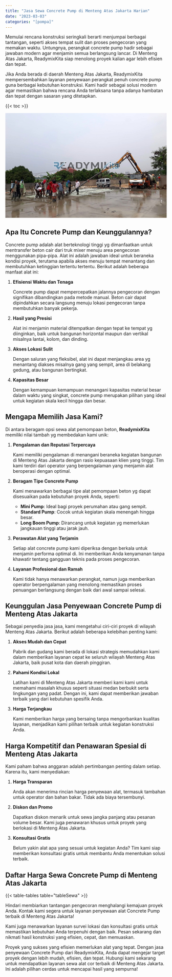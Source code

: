 ```yaml
---
title: "Jasa Sewa Concrete Pump di Menteng Atas Jakarta Harian"
date: "2023-03-03"
categories: "[pompa]"
---
```


Memulai rencana konstruksi seringkali berarti menjumpai berbagai tantangan, seperti akses tempat sulit dan proses pengecoran yang memakan waktu. Untungnya, perangkat concrete pump hadir sebagai jawaban modern agar menjamin semua berlangsung lancar. Di Menteng Atas Jakarta, ReadymixKita siap menolong proyek kalian agar lebih efisien dan tepat.

Jika Anda berada di daerah Menteng Atas Jakarta, ReadymixKita mempersembahkan layanan penyewaan perangkat penuh concrete pump guna berbagai kebutuhan konstruksi. Kami hadir sebagai solusi modern agar memastikan bahwa rencana Anda terlaksana tanpa adanya hambatan dan tepat dengan sasaran yang ditetapkan.

{{< toc >}}

![Jasa Sewa Concrete Pump di Menteng Atas Jakarta Harian](/images/pompa/sewa-pompa-07.jpg)

## Apa Itu Concrete Pump dan Keunggulannya?

Concrete pump adalah alat berteknologi tinggi yg dimanfaatkan untuk mentransfer beton cair dari truk mixer menuju area pengecoran menggunakan pipa-pipa. Alat ini adalah jawaban ideal untuk beraneka kondisi proyek, terutama apabila akses menuju tempat menantang dan membutuhkan ketinggian tertentu tertentu. Berikut adalah beberapa manfaat alat ini:

1. **Efisiensi Waktu dan Tenaga**

   Concrete pump dapat mempercepatkan jalannya pengecoran dengan signifikan dibandingkan pada metode manual. Beton cair dapat dipindahkan secara langsung menuju lokasi pengecoran tanpa membutuhkan banyak pekerja.

2. **Hasil yang Presisi**

   Alat ini menjamin material ditempatkan dengan tepat ke tempat yg diinginkan, baik untuk bangunan horizontal maupun dan vertikal misalnya lantai, kolom, dan dinding.

3. **Akses Lokasi Sulit**

   Dengan saluran yang fleksibel, alat ini dapat menjangkau area yg menantang diakses misalnya gang yang sempit, area di belakang gedung, atau bangunan bertingkat.

4. **Kapasitas Besar**

   Dengan kemampuan kemampuan menangani kapasitas material besar dalam waktu yang singkat, concrete pump merupakan pilihan yang ideal untuk kegiatan skala kecil hingga dan besar.

## Mengapa Memilih Jasa Kami?

Di antara beragam opsi sewa alat pemompaan beton, **ReadymixKita** memiliki nilai tambah yg membedakan kami unik:

1. **Pengalaman dan Reputasi Terpercaya**

   Kami memiliki pengalaman di menangani beraneka kegiatan bangunan di Menteng Atas Jakarta dengan rasio kepuasaan klien yang tinggi. Tim kami terdiri dari operator yang berpengalaman yang menjamin alat beroperasi dengan optimal.

2. **Beragam Tipe Concrete Pump**

   Kami menawarkan berbagai tipe alat pemompaan beton yg dapat disesuaikan pada kebutuhan proyek Anda, seperti:
   - **Mini Pump**: Ideal bagi proyek perumahan atau gang sempit.
   - **Standard Pump**: Cocok untuk kegiatan skala menengah hingga besar.
   - **Long Boom Pump**: Dirancang untuk kegiatan yg memerlukan jangkauan tinggi atau jarak jauh.

3. **Perawatan Alat yang Terjamin**

   Setiap alat concrete pump kami diperiksa dengan berkala untuk menjamin performa optimal di. Ini memberikan Anda kenyamanan tanpa khawatir tentang gangguan teknis pada proses pengecoran.

4. **Layanan Profesional dan Ramah**

   Kami tidak hanya menawarkan perangkat, namun juga memberikan operator berpengalaman yang menolong memastikan proses penuangan berlangsung dengan baik dari awal sampai selesai.

## Keunggulan Jasa Penyewaan Concrete Pump di Menteng Atas Jakarta

Sebagai penyedia jasa jasa, kami mengetahui ciri-ciri proyek di wilayah Menteng Atas Jakarta. Berikut adalah beberapa kelebihan penting kami:

1. **Akses Mudah dan Cepat**

   Pabrik dan gudang kami berada di lokasi strategis memudahkan kami dalam memberikan layanan cepat ke seluruh wilayah Menteng Atas Jakarta, baik pusat kota dan daerah pinggiran.

2. **Pahami Kondisi Lokal**

   Latihan kami di Menteng Atas Jakarta memberi kami kami untuk memahami masalah khusus seperti situasi medan berbukit serta lingkungan yang padat. Dengan ini, kami dapat memberikan jawaban terbaik yang dari kebutuhan spesifik Anda.

3. **Harga Terjangkau**

   Kami memberikan harga yang bersaing tanpa mengorbankan kualitas layanan, menjadikan kami pilihan terbaik untuk kegiatan konstruksi Anda.

## Harga Kompetitif dan Penawaran Spesial di Menteng Atas Jakarta

Kami paham bahwa anggaran adalah pertimbangan penting dalam setiap. Karena itu, kami menyediakan:

1. **Harga Transparan**

   Anda akan menerima rincian harga penyewaan alat, termasuk tambahan untuk operator dan bahan bakar. Tidak ada biaya tersembunyi.

2. **Diskon dan Promo**

   Dapatkan diskon menarik untuk sewa jangka panjang atau pesanan volume besar. Kami juga penawaran khusus untuk proyek yang berlokasi di Menteng Atas Jakarta.

3. **Konsultasi Gratis**

   Belum yakin alat apa yang sesuai untuk kegiatan Anda? Tim kami siap memberikan konsultasi gratis untuk membantu Anda menentukan solusi terbaik.

## Daftar Harga Sewa Concrete Pump di Menteng Atas Jakarta

{{< table-tables table="tableSewa" >}}

Hindari membiarkan tantangan pengecoran menghalangi kemajuan proyek Anda. Kontak kami segera untuk layanan penyewaan alat Concrete Pump terbaik di Menteng Atas Jakarta!

Kami juga menawarkan layanan survei lokasi dan konsultasi gratis untuk memastikan kebutuhan Anda terpenuhi dengan baik. Pesan sekarang dan nikmati hasil konstruksi yang efisien, cepat, dan memuaskan.

Proyek yang sukses yang efisien memerlukan alat yang tepat. Dengan jasa penyewaan Concrete Pump dari ReadymixKita, Anda dapat mengejar target proyek dengan lebih mudah, efisien, dan tepat. Hubungi kami sekarang untuk mendapatkan layanan sewa alat cor terbaik di Menteng Atas Jakarta. Ini adalah pilihan cerdas untuk mencapai hasil yang sempurna!